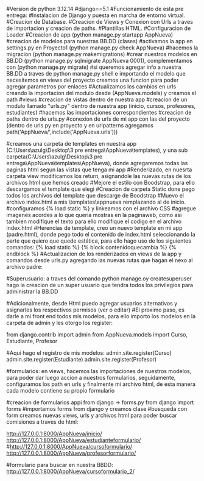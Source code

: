 #Version de python 3.12.14
#django==5.1
#Funcionamiento de esta pre entrega: 
#Instalacion de Django y puesta en marcha de entorno virtual. 
#Creacion de Database.
#Creacion de Views y Conexion con Urls a traves de importacion y creacion de paths.
#Plantillas HTML.
#Configuracion de Loader
#Creacion de app (python manage.py startapp AppNueva)
#creacion de modelos para nuestras BB.DD (clases)
#activamos la app en settings.py en Proyecto1 (python manage.py check AppNueva)
#hacemos la migracion (python manage.py makemigrations)
#crear nuestros modelos en BB.DD (python manage.py sqlmigrate AppNueva 0001), complementamos con (python manage.py migrate)
#si queremos agregar info a nuestra BB.DD a traves de python manage.py shell e importando el modelo que necesitemos en views del proyecto creamos una funcion para poder agregar parametros por enlaces
#Actualizamos los cambios en urls creando la importacion del modulo desde (AppNueva.models) y creamos el path
#views
#creacion de vistas dentro de nuestra app
#creacion de un modulo llamado "urls.py" dentro de nuestra app (inicio, cursos, profesores, estudiantes)
#hacemos las importaciones correspondientes
#creacion de paths dentro de urls.py
#conexion de urls de mi app con las del proyecto (dentro de urls.py en proyecto y en urlpatterns agregamos path('AppNueva/',include('AppNueva.urls')))

#creamos una carpeta de templates en nuestra app (C:\Users\azulg\Desktop\3 pre entrega\AppNueva\templates), y una sub carpeta(C:\Users\azulg\Desktop\3 pre entrega\AppNueva\templates\AppNueva), donde agregaremos todas las paginas html segun las vistas que tenga mi app
#Renderizado, en nuesrta carpeta view modificamos los return, asignandole las nuevas rutas de los archivos html que hemos creado
#Mejore el estilo con Boodstrap, para ello descargamos el template que elegi
#Creacion de carpeta Static done pego todos los archivos del template que descarge de Boodstrap
#Muevo el archivo index.html a mis \templates\appnueva remplazando al de inicio.
#configuramos {% load static %} y linkeamos con el archivo CSS
#agregue imagenes acordes a lo que queria mostras en la paginaweb, como asi tambien modifique el texto para ello modifique el codigo en el archivo index.html
#Herencias de template, creo un nuevo template en mi app (padre.html), donde pego todo el contenido de index.html seleccionando la parte que quiero que quede estática, para ello hago uso de los siguientes comandos:
{% load static %}
{% block contenidoquecambia %}
 {% endblock %}
#Actualizacion de los renderizados en views de la app y comandos desde urls.py agregando las nuevas rutas que hagan el nexo al archivo padre:




#Superusuario: a traves del comando python manage.oy createsuperuser hago la creacion de un super usuario que tendra todos los privilegios para administrar la BB.DD

#Adicionalmente, desde Html puedo agregar usuarios alternativos y asignarles los respectivos permisos (ver o editar)
#El proximo paso, es darle a mi front end todos mis modelos, para ello importo los modelos en la carpeta de admin y les otorgo los register:

from django.contrib import admin
from AppNueva.models import Curso, Estudiante, Profesor

#Aqui hago el registro de mis modelos:
admin.site.register(Curso)
admin.site.register(Estudiante)
admin.site.register(Profesor)

#formularios: en views, hacemos las importaciones de nuestros modelos, para poder dar luego accion a nuestros formularios, seguidamente, configuramos los path en urls y finalmente mi archivo html, de esta manera cada modelo contiene su propio formulario

#creacion de formularios appi from django -> forms.py from django import forms
#importamos forms from django y creamos clase
#busqueda con form creamos nuevas views, urls y archivos html para poder buscar comisiones a traves de html:

http://127.0.0.1:8000/AppNueva/inicio/
http://127.0.0.1:8000/AppNueva/estudianteformulario/
#http://127.0.0.1:8000/AppNueva/cursoformulario/
http://127.0.0.1:8000/AppNueva/profesorformulario/

#formulario para buscar en nuestra BBDD:
http://127.0.0.1:8000/AppNueva/cursoformulario_2/

    


    


